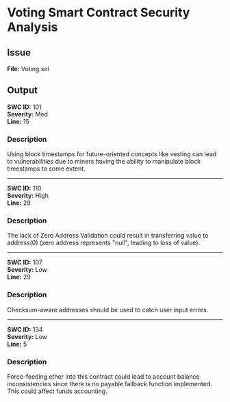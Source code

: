 # Voting Smart Contract Security Analysis

## Issue
**File:** Voting.sol


## Output

**SWC ID:** 101  
**Severity:** Med  
**Line:** 15

### Description
Using block timestamps for future-oriented concepts like vesting can lead to vulnerabilities due to miners having the ability to manipulate block timestamps to some extent.


---
 
**SWC ID:** 110  
**Severity:** High  
**Line:** 29

### Description
The lack of Zero Address Validation could result in transferring value to address(0) (zero address represents "null", leading to loss of value).


---

**SWC ID:** 107  
**Severity:** Low  
**Line:** 29

### Description
Checksum-aware addresses should be used to catch user input errors.


---

**SWC ID:** 134  
**Severity:** Low  
**Line:** 5

### Description
Force-feeding ether into this contract could lead to account balance inconsistencies since there is no payable fallback function implemented. This could affect funds accounting.
